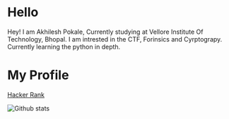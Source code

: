 # Hello
Hey! I am Akhilesh Pokale, Currently studying at Vellore Institute Of Technology, Bhopal.
I am intrested in the CTF, Forinsics and Cyrptograpy.
Currently learning the python in depth.

# My Profile
[Hacker Rank](https://www.hackerrank.com/akhilesh_work420)

![Github stats](https://github-readme-stats.vercel.app/api?username=AkhileshPokale-IND&theme=highcontrast&show_icons=true&count_private=true)

<!--
**AkhileshPokale-IND/AkhileshPokale-IND** is a ✨ _special_ ✨ repository because its `README.md` (this file) appears on your GitHub profile.

Here are some ideas to get you started:

- 🔭 I’m currently working on ...
- 🌱 I’m currently learning ...
- 👯 I’m looking to collaborate on ...
- 🤔 I’m looking for help with ...
- 💬 Ask me about ...
- 📫 How to reach me: ...
- 😄 Pronouns: ...
- ⚡ Fun fact: ...
-->
